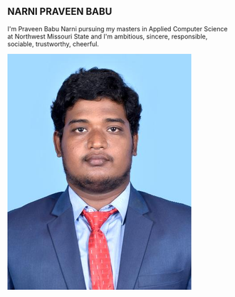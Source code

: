 ## NARNI PRAVEEN BABU

I'm Praveen Babu Narni pursuing my masters in Applied Computer Science at Northwest Missouri State and I'm ambitious, sincere, responsible, sociable, trustworthy, cheerful.

![Image](photo.jpeg)
